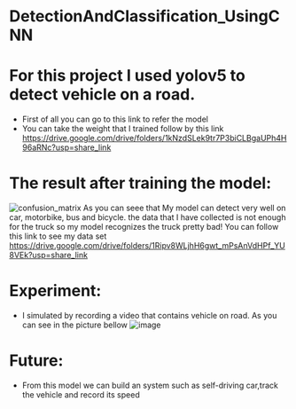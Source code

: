 # DetectionAndClassification_UsingCNN
# For this project I used yolov5 to detect vehicle on a road.
- First of all you can go to this link to refer the model
- You can take the weight that I trained follow by this link https://drive.google.com/drive/folders/1kNzdSLek9tr7P3biCLBgaUPh4H96aRNc?usp=share_link
# The result after training the model:
  ![confusion_matrix](https://user-images.githubusercontent.com/106424285/233060402-9b5eb0a2-5b07-46d4-9d2c-7b0980f13000.png)
As you can seee that My model can detect very well  on car, motorbike, bus and bicycle. the data that I have collected is not enough for the truck so my model recognizes the truck pretty bad!
You can follow this link to see my data set https://drive.google.com/drive/folders/1Ripv8WLjhH6gwt_mPsAnVdHPf_YU8VEk?usp=share_link
# Experiment:
 - I simulated by recording a video that contains vehicle on road. As you can see in the picture bellow
 ![image](https://user-images.githubusercontent.com/106424285/233073006-0f7332a8-1548-4a21-9222-0fac0020cea0.png)

# Future:
  - From this model we can build an system such as self-driving car,track the vehicle and record its speed 
